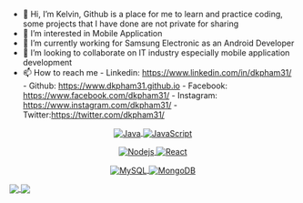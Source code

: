 - 👋 Hi, I’m Kelvin, Github is a place for me to learn and practice coding, some projects that I have done are not private for sharing
- 👀 I’m interested in Mobile Application
- 🌱 I’m currently working for Samsung Electronic as an Android Developer
- 💞️ I’m looking to collaborate on IT industry especially mobile application development
- 📫 How to reach me 
                       - Linkedin: https://www.linkedin.com/in/dkpham31/
                       -  Github: https://www.dkpham31.github.io 
                       -  Facebook: https://www.facebook.com/dkpham31/
                       - Instagram: https://www.instagram.com/dkpham31/
                       -  Twitter:https://twitter.com/dkpham31/
<p align="center">
    <a href="https://www.oracle.com/java/">
        <img align="center" alt="Java"
            src="https://img.shields.io/badge/-Java-3626e3?style=flat-square&logo=Java&logoColor=007396" />
    </a>
    <a href="https://developer.mozilla.org/en-US/docs/Web/JavaScript">
        <img align="center" alt="JavaScript"
            src="https://img.shields.io/badge/-JavaScript-e34f26?style=flat-square&logo=JavaScript&logoColor=F7DF1E" />
    </a>
</p>

<p align="center">
    <a href="https://nodejs.org/">
        <img align="center" alt="Nodejs"
            src="https://img.shields.io/badge/-NodeJs-e39b26?style=flat-square&logo=javascript&logoColor=F7DF1E" />
    </a>
    <a href="https://reactjs.org/">
        <img align="center" alt="React"
            src="https://img.shields.io/badge/-React-e39b26?style=flat-square&logo=React&logoColor=61DAFB" />
    </a>
</p>

<p align="center">
    <a href="https://www.mysql.com/">
        <img align="center" alt="MySQL"
            src="https://img.shields.io/badge/-MySQL-e39b26?style=flat-square&logo=MySQL&logoColor=4479A1" />
    </a>
    <a href="https://www.mongodb.com/">
        <img align="center" alt="MongoDB"
            src="https://img.shields.io/badge/-MongoDB-e39b26?style=flat-square&logo=mongodb&logoColor=47A248" />
    </a>
</p>

<a href="https://github.com/dkpham31">
    <img align="center"
        src="https://github-readme-stats.vercel.app/api?username=dkpham31&show_icons=true&layout=compact&include_all_commits=true&theme=graywhite&count_private=true&show_owner=true" />
</a>
<a href="https://github.com/dkpham31">
    <img align="center"
        src="https://github-readme-stats.vercel.app/api/top-langs/?username=dkpham31&show_icons=true&layout=compact&include_all_commits=true&theme=graywhite&count_private=true&show_owner=true" />
</a>
